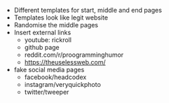 

- Different templates for start, middle and end pages
- Templates look like legit website
- Randomise the middle pages
- Insert external links
    - youtube: rickroll
    - github page
    - reddit.com/r/proogramminghumor
    - https://theuselessweb.com/
- fake social media pages
    - facebook/headcodex
    - instagram/veryquickphoto
    - twitter/tweeper
